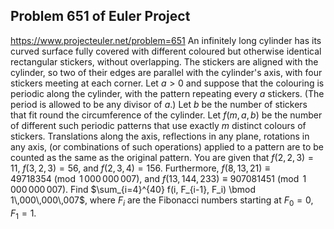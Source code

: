 ## Problem 651 of Euler Project 
https://www.projecteuler.net/problem=651
An infinitely long cylinder has its curved surface fully covered with different coloured but otherwise identical rectangular stickers, without overlapping. The stickers are aligned with the cylinder, so two of their edges are parallel with the cylinder's axis, with four stickers meeting at each corner.
Let $a>0$ and suppose that the colouring is periodic along the cylinder, with the pattern repeating every $a$ stickers. (The period is allowed to be any divisor of $a$.) Let $b$ be the number of stickers that fit round the circumference of the cylinder.
Let $f(m, a, b)$ be the number of different such periodic patterns that use exactly $m$ distinct colours of stickers. Translations along the axis, reflections in any plane, rotations in any axis, (or combinations of such operations) applied to a pattern are to be counted as the same as the original pattern.
You are given that $f(2, 2, 3) = 11$, $f(3, 2, 3) = 56$, and $f(2, 3, 4) = 156$.
Furthermore, $f(8, 13, 21) \equiv 49718354 \pmod{1\,000\,000\,007}$,
and $f(13, 144, 233) \equiv 907081451 \pmod{1\,000\,000\,007}$.
Find $\sum_{i=4}^{40} f(i, F_{i-1}, F_i) \bmod 1\,000\,000\,007$, where $F_i$ are the Fibonacci numbers starting at $F_0=0$, $F_1=1$.